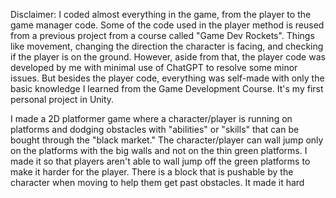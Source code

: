 Disclaimer: I coded almost everything in the game, from the player to the game manager code. Some of the code used in the player method is reused from a previous project from a course called "Game Dev Rockets". Things like movement, changing the direction the character 
is facing, and checking if the player is on the ground. However, aside from that, the player code was developed by me with minimal use of ChatGPT to resolve some minor issues. But besides the player code, everything was self-made with only the basic knowledge I learned from 
the Game Development Course. It's my first personal project in Unity.

I made a 2D platformer game where a character/player is running on platforms and dodging obstacles with "abilities" or "skills" that can be bought through the "black market." The character/player can wall jump only on the platforms with the big walls and not on the thin 
green platforms. I made it so that players aren't able to wall jump off the green platforms to make it harder for the player. There is a block that is pushable by the character when moving to help them get past obstacles. It made it hard 
